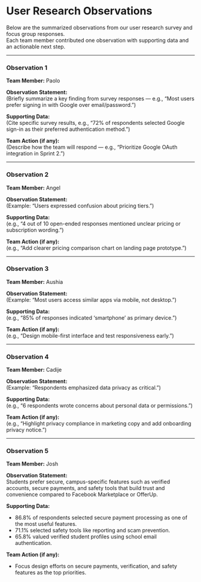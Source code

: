 # User Research Observations

Below are the summarized observations from our user research survey and focus group responses.  
Each team member contributed one observation with supporting data and an actionable next step.

---

### Observation 1  
**Team Member:** Paolo  

**Observation Statement:**  
(Briefly summarize a key finding from survey responses — e.g., “Most users prefer signing in with Google over email/password.”)

**Supporting Data:**  
(Cite specific survey results, e.g., “72% of respondents selected Google sign-in as their preferred authentication method.”)

**Team Action (if any):**  
(Describe how the team will respond — e.g., “Prioritize Google OAuth integration in Sprint 2.”)

---

### Observation 2  
**Team Member:** Angel  

**Observation Statement:**  
(Example: “Users expressed confusion about pricing tiers.”)

**Supporting Data:**  
(e.g., “4 out of 10 open-ended responses mentioned unclear pricing or subscription wording.”)

**Team Action (if any):**  
(e.g., “Add clearer pricing comparison chart on landing page prototype.”)

---

### Observation 3  
**Team Member:** Aushia  

**Observation Statement:**  
(Example: “Most users access similar apps via mobile, not desktop.”)

**Supporting Data:**  
(e.g., “85% of responses indicated ‘smartphone’ as primary device.”)

**Team Action (if any):**  
(e.g., “Design mobile-first interface and test responsiveness early.”)

---

### Observation 4  
**Team Member:** Cadije  

**Observation Statement:**  
(Example: “Respondents emphasized data privacy as critical.”)

**Supporting Data:**  
(e.g., “6 respondents wrote concerns about personal data or permissions.”)

**Team Action (if any):**  
(e.g., “Highlight privacy compliance in marketing copy and add onboarding privacy notice.”)

---

### Observation 5  
**Team Member:** Josh 

**Observation Statement:**  
Students prefer secure, campus-specific features such as verified accounts, secure payments, and safety tools that build trust and convenience compared to Facebook Marketplace or OfferUp.

**Supporting Data:**  
- 86.8% of respondents selected secure payment processing as one of the most useful features.
- 71.1% selected safety tools like reporting and scam prevention.
- 65.8% valued verified student profiles using school email authentication.

**Team Action (if any):**  
- Focus design efforts on secure payments, verification, and safety features as the top priorities.
